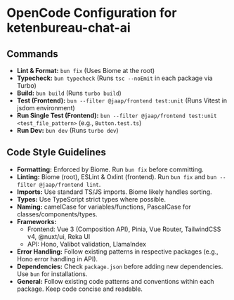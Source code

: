 # OpenCode Configuration for ketenbureau-chat-ai

## Commands

- **Lint & Format:** `bun fix` (Uses Biome at the root)
- **Typecheck:** `bun typecheck` (Runs `tsc --noEmit` in each package via Turbo)
- **Build:** `bun build` (Runs `turbo build`)
- **Test (Frontend):** `bun --filter @jaap/frontend test:unit` (Runs Vitest in jsdom environment)
- **Run Single Test (Frontend):** `bun --filter @jaap/frontend test:unit <test_file_pattern>` (e.g., `Button.test.ts`)
- **Run Dev:** `bun dev` (Runs `turbo dev`)

## Code Style Guidelines

- **Formatting:** Enforced by Biome. Run `bun fix` before committing.
- **Linting:** Biome (root), ESLint & Oxlint (frontend). Run `bun fix` and `bun --filter @jaap/frontend lint`.
- **Imports:** Use standard TS/JS imports. Biome likely handles sorting.
- **Types:** Use TypeScript strict types where possible.
- **Naming:** camelCase for variables/functions, PascalCase for classes/components/types.
- **Frameworks:**
    - Frontend: Vue 3 (Composition API), Pinia, Vue Router, TailwindCSS v4, @nuxt/ui, Reka UI
    - API: Hono, Valibot validation, LlamaIndex
- **Error Handling:** Follow existing patterns in respective packages (e.g., Hono error handling in API).
- **Dependencies:** Check `package.json` before adding new dependencies. Use `bun` for installations.
- **General:** Follow existing code patterns and conventions within each package. Keep code concise and readable.

